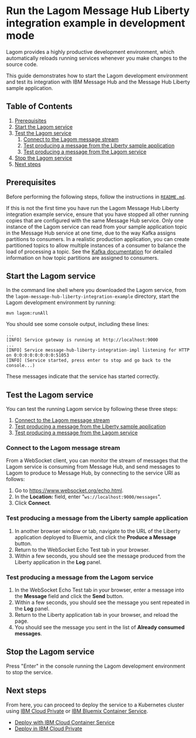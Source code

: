 # Run the Lagom Message Hub Liberty integration example in development mode

Lagom provides a highly productive development environment, which automatically reloads running services whenever you make changes to the source code.

This guide demonstrates how to start the Lagom development environment and test its integration with IBM Message Hub and the Message Hub Liberty sample application.

## Table of Contents

1.  [Prerequisites](#prerequisites)
2.  [Start the Lagom service](#start-the-lagom-service)
3.  [Test the Lagom service](#test-the-lagom-service)
    1.  [Connect to the Lagom message stream](#connect-to-the-lagom-message-stream)
    2.  [Test producing a message from the Liberty sample application](#test-producing-a-message-from-the-liberty-sample-application)
    3.  [Test producing a message from the Lagom service](#test-producing-a-message-from-the-lagom-service)
4.  [Stop the Lagom service](#stop-the-lagom-service)
5.  [Next steps](#next-steps)

## Prerequisites

Before performing the following steps, follow the instructions in [`README.md`](../README.md).

If this is not the first time you have run the Lagom Message Hub Liberty integration example service, ensure that you have stopped all other running copies that are configured with the same Message Hub service. Only one instance of the Lagom service can read from your sample application topic in the Message Hub service at one time, due to the way Kafka assigns partitions to consumers. In a realistic production application, you can create partitioned topics to allow multiple instances of a consumer to balance the load of processing a topic. See the [Kafka documentation](http://kafka.apache.org/documentation/) for detailed information on how topic partitions are assigned to consumers.

## Start the Lagom service

In the command line shell where you downloaded the Lagom service, from the `lagom-message-hub-liberty-integration-example` directory, start the Lagom development environment by running:

```
mvn lagom:runAll
```

You should see some console output, including these lines:

```
...
[INFO] Service gateway is running at http://localhost:9000
...
[INFO] Service message-hub-liberty-integration-impl listening for HTTP on 0:0:0:0:0:0:0:0:51053
[INFO] (Service started, press enter to stop and go back to the console...)
```

These messages indicate that the service has started correctly.

## Test the Lagom service

You can test the running Lagom service by following these three steps:

1.  [Connect to the Lagom message stream](#connect-to-the-lagom-message-stream)
2.  [Test producing a message from the Liberty sample application](#test-producing-a-message-from-the-liberty-sample-application)
3.  [Test producing a message from the Lagom service](#test-producing-a-message-from-the-lagom-service)

### Connect to the Lagom message stream

From a WebSocket client, you can monitor the stream of messages that the Lagom service is consuming from Message Hub, and send messages to Lagom to produce to Message Hub, by connecting to the service URI as follows:

1.  Go to https://www.websocket.org/echo.html.
2.  In the **Location:** field, enter "`ws://localhost:9000/messages`".
3.  Click **Connect**.

### Test producing a message from the Liberty sample application

1.  In another browser window or tab, navigate to the URL of the Liberty application deployed to Bluemix, and click the **Produce a Message** button.
2.  Return to the WebSocket Echo Test tab in your browser.
3.  Within a few seconds, you should see the message produced from the Liberty application in the **Log** panel.

### Test producing a message from the Lagom service

1.  In the WebSocket Echo Test tab in your browser, enter a message into the **Message** field and click the **Send** button.
2.  Within a few seconds, you should see the message you sent repeated in the **Log** panel.
3.  Return to the Liberty application tab in your browser, and reload the page.
4.  You should see the message you sent in the list of **Already consumed messages**.

## Stop the Lagom service

Press "Enter" in the console running the Lagom development environment to stop the service.

## Next steps

From here, you can proceed to deploy the service to a Kubernetes cluster using [IBM Cloud Private](https://www.ibm.com/cloud-computing/products/ibm-cloud-private/) or [IBM Bluemix Container Service](https://www.ibm.com/cloud-computing/bluemix/containers).

- [Deploy with IBM Cloud Container Service](deploy-with-bluemix.md)
- [Deploy in IBM Cloud Private](deploy-icp.md)
